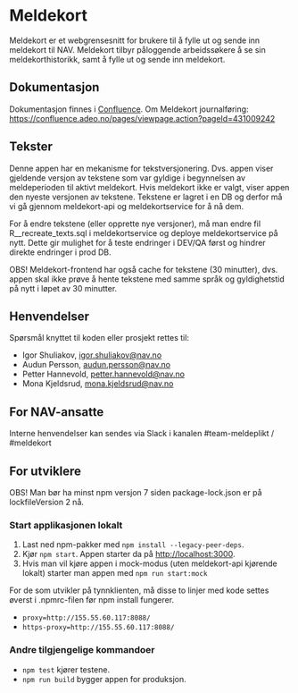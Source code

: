 # Meldekort
Meldekort er et webgrensesnitt for brukere til å fylle ut og sende inn meldekort til NAV.
Meldekort tilbyr påloggende arbeidssøkere å se sin meldekorthistorikk, samt å fylle ut og sende inn meldekort.

## Dokumentasjon
Dokumentasjon finnes i [Confluence](https://confluence.adeo.no/display/TA/Meldekort).
Om Meldekort journalføring: https://confluence.adeo.no/pages/viewpage.action?pageId=431009242

## Tekster
Denne appen har en mekanisme for tekstversjonering. Dvs. appen viser gjeldende versjon av tekstene som var gyldige i
begynnelsen av meldeperioden til aktivt meldekort. Hvis meldekort ikke er valgt, viser appen den nyeste versjonen av
tekstene. Tekstene er lagret i en DB og derfor må vi gå gjennom meldekort-api og meldekortservice for å nå dem.

For å endre tekstene (eller opprette nye versjoner), må man endre fil R__recreate_texts.sql i meldekortservice og deploye
meldekortservice på nytt. Dette gir mulighet for å teste endringer i DEV/QA først og hindrer direkte endringer i prod DB.

OBS! Meldekort-frontend har også cache for tekstene (30 minutter), dvs. appen skal ikke prøve å hente tekstene med samme
språk og gyldighetstid på nytt i løpet av 30 minutter.

## Henvendelser
Spørsmål knyttet til koden eller prosjekt rettes til:

* Igor Shuliakov, igor.shuliakov@nav.no
* Audun Persson, audun.persson@nav.no
* Petter Hannevold, petter.hannevold@nav.no
* Mona Kjeldsrud, mona.kjeldsrud@nav.no

## For NAV-ansatte
Interne henvendelser kan sendes via Slack i kanalen #team-meldeplikt / #meldekort

## For utviklere
OBS! Man bør ha minst npm versjon 7 siden package-lock.json er på lockfileVersion 2 nå.

### Start applikasjonen lokalt
1. Last ned npm-pakker med `npm install --legacy-peer-deps`.
2. Kjør `npm start`. Appen starter da på [http://localhost:3000](http://localhost:3000).
3. Hvis man vil kjøre appen i mock-modus (uten meldekort-api kjørende lokalt) starter man appen med `npm run start:mock`

For de som utvikler på tynnklienten, må disse to linjer med kode settes øverst i .npmrc-filen før npm install fungerer.
* `proxy=http://155.55.60.117:8088/`
* `https-proxy=http://155.55.60.117:8088/`

### Andre tilgjengelige kommandoer
* `npm test` kjører testene.
* `npm run build` bygger appen for produksjon.
